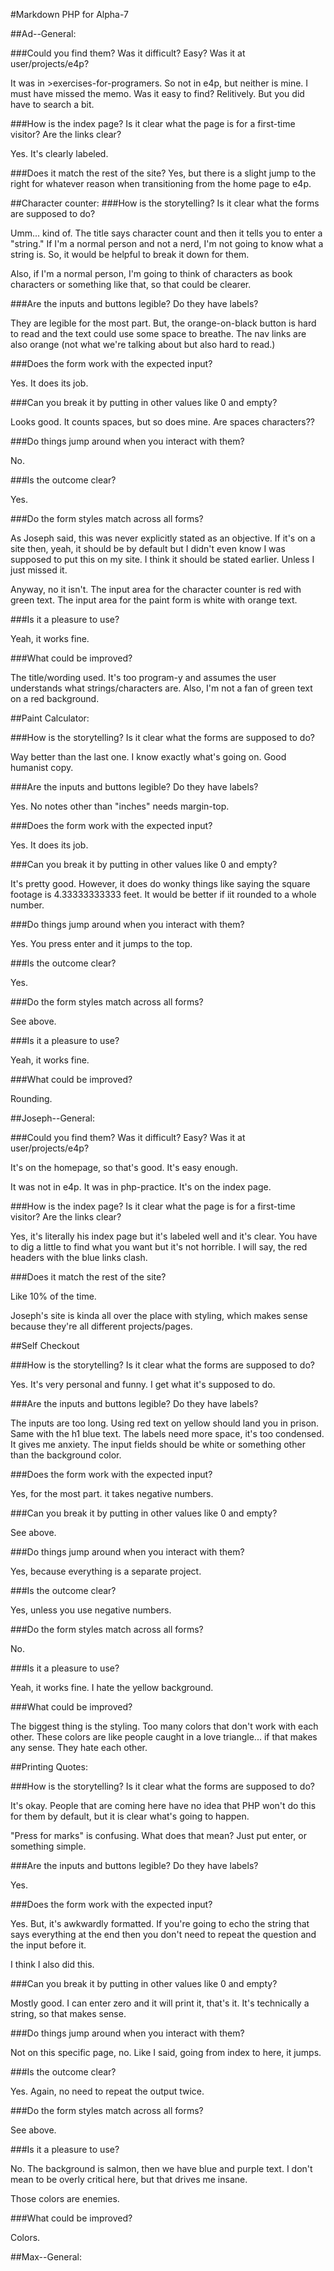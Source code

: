 #Markdown PHP for Alpha-7

##Ad--General:

###Could you find them? Was it difficult? Easy? Was it at user/projects/e4p?

It was in >exercises-for-programers.
So not in e4p, but neither is mine. I must have missed the memo. Was it easy to find? Relitively. But you did have to search a bit. 

###How is the index page? Is it clear what the page is for a first-time visitor? Are the links clear?

Yes. It's clearly labeled. 

###Does it match the rest of the site?
Yes, but there is a slight jump to the right for whatever reason when transitioning from the home page to e4p. 

##Character counter:
###How is the storytelling? Is it clear what the forms are supposed to do?

Umm... kind of. The title says character count and then it tells you to enter a "string." If I'm a normal person and not a nerd, I'm not going to know what a string is. So, it would be helpful to break it down for them. 

Also, if I'm a normal person, I'm going to think of characters as book characters or something like that, so that could be clearer. 

###Are the inputs and buttons legible? Do they have labels?

They are legible for the most part. But, the orange-on-black button is hard to read and the text could use some space to breathe. The nav links are also orange (not what we're talking about but also hard to read.) 

###Does the form work with the expected input?

Yes. It does its job.

###Can you break it by putting in other values like 0 and empty?

Looks good. It counts spaces, but so does mine. Are spaces characters??

###Do things jump around when you interact with them?

No. 

###Is the outcome clear?

Yes.

###Do the form styles match across all forms?

As Joseph said, this was never explicitly stated as an objective. If it's on a site then, yeah, it should be by default but I didn't even know I was supposed to put this on my site. I think it should be stated earlier. Unless I just missed it. 

Anyway, no it isn't. The input area for the character counter is red with green text. The input area for the paint form is white with orange text.

###Is it a pleasure to use?

Yeah, it works fine. 

###What could be improved?

The title/wording used. It's too program-y and assumes the user understands what strings/characters are. Also, I'm not a fan of green text on a red background. 


##Paint Calculator: 

###How is the storytelling? Is it clear what the forms are supposed to do?

Way better than the last one. I know exactly what's going on. Good humanist copy.

###Are the inputs and buttons legible? Do they have labels?

Yes. No notes other than "inches" needs margin-top. 

###Does the form work with the expected input?

Yes. It does its job.

###Can you break it by putting in other values like 0 and empty?

It's pretty good. However, it does do wonky things like saying the square footage is 4.33333333333 feet. It would be better if iit rounded to a whole number.

###Do things jump around when you interact with them?

Yes. You press enter and it jumps to the top. 

###Is the outcome clear?

Yes.

###Do the form styles match across all forms?

See above.

###Is it a pleasure to use?

Yeah, it works fine. 

###What could be improved?

Rounding.




##Joseph--General:

###Could you find them? Was it difficult? Easy? Was it at user/projects/e4p?

It's on the homepage, so that's good. It's easy enough. 

It was not in e4p. It was in php-practice. It's on the index page. 

###How is the index page? Is it clear what the page is for a first-time visitor? Are the links clear?

Yes, it's literally his index page but it's labeled well and it's clear. You have to dig a little to find what you want but it's not horrible. I will say, the red headers with the blue links clash. 

###Does it match the rest of the site?

Like 10% of the time.

Joseph's site is kinda all over the place with styling, which makes sense because they're all different projects/pages. 

##Self Checkout

###How is the storytelling? Is it clear what the forms are supposed to do?

Yes. It's very personal and funny. I get what it's supposed to do. 

###Are the inputs and buttons legible? Do they have labels?

The inputs are too long. Using red text on yellow should land you in prison. Same with the h1 blue text. The labels need more space, it's too condensed. It gives me anxiety. The input fields should be white or something other than the background color. 

###Does the form work with the expected input?

Yes, for the most part. it takes negative numbers. 

###Can you break it by putting in other values like 0 and empty?

See above.

###Do things jump around when you interact with them?

Yes, because everything is a separate project.  

###Is the outcome clear?

Yes, unless you use negative numbers. 

###Do the form styles match across all forms?

No.

###Is it a pleasure to use?

Yeah, it works fine. I hate the yellow background.

###What could be improved?

The biggest thing is the styling. Too many colors that don't work with each other. These colors are like people caught in a love triangle... if that makes any sense. They hate each other. 


##Printing Quotes: 

###How is the storytelling? Is it clear what the forms are supposed to do?

It's okay. People that are coming here have no idea that PHP won't do this for them by default, but it is clear what's going to happen. 

"Press for marks" is confusing. What does that mean? Just put enter, or something simple. 

###Are the inputs and buttons legible? Do they have labels?

Yes.

###Does the form work with the expected input?

Yes. But, it's awkwardly formatted. If you're going to echo the string that says everything at the end then you don't need to repeat the question and the input before it.

I think I also did this. 

###Can you break it by putting in other values like 0 and empty?

Mostly good. I can enter zero and it will print it, that's it. It's technically a string, so that makes sense. 

###Do things jump around when you interact with them?

Not on this specific page, no. Like I said, going from index to here, it jumps.

###Is the outcome clear?

Yes. Again, no need to repeat the output twice. 

###Do the form styles match across all forms?

See above.

###Is it a pleasure to use?

No. The background is salmon, then we have blue and purple text. I don't mean to be overly critical here, but that drives me insane.  

Those colors are enemies. 

###What could be improved?

Colors.



##Max--General:











